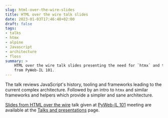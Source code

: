 ```yaml
---
slug: html-over-the-wire-slides
title: HTML over the wire talk slides
date: 2023-01-03T17:46:48+02:00
draft: false
tags: 
- talks
- htmx
- alpine
- Javascript
- architecture
- floss
summary: >
    HTML over the wire talk slides presenting the need for `htmx` and the likes,
    from PyWeb-IL 101.
---
```

The talk reviews JavaScript's history, tooling and frameworks leading to 
the current complex architecture. Followed by an intro to `htmx` and similar 
frameworks and helpers which provide a simpler and sane architecture.

[Slides from HTML over the wire](/en/talks/#html-over-the-wire) talk given
at [PyWeb-IL 101](https://www.meetup.com/pyweb-il/events/289904704/)
meeting are available at the [Talks and presentations](/en/talks/) page.
